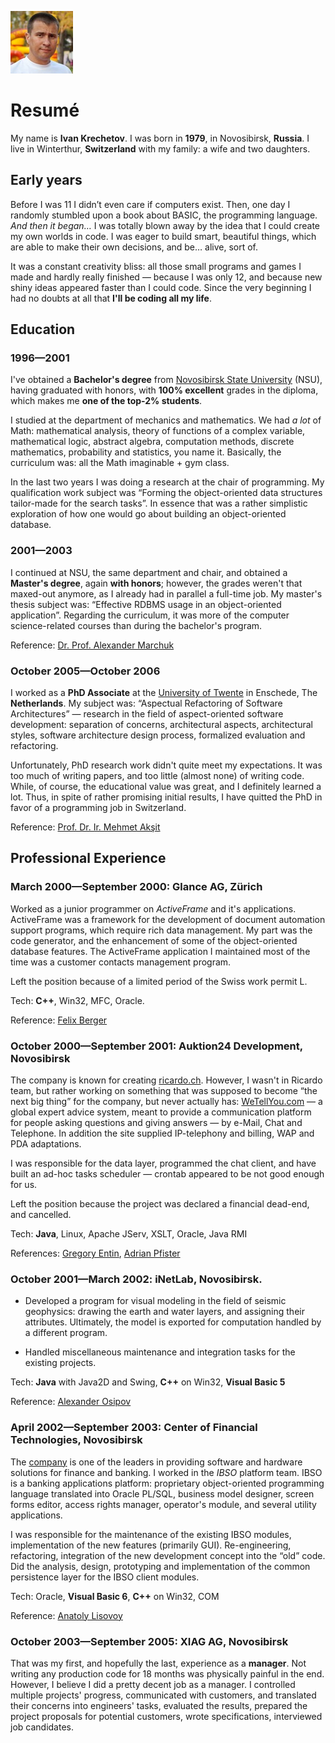 ![IKR](img/ikr.jpg "Ivan Krechetov")

# Resumé

My name is **Ivan Krechetov**. I was born in **1979**, in Novosibirsk, **Russia**. I live in
Winterthur, **Switzerland** with my family: a wife and two daughters.

## Early years

Before I was 11 I didn’t even care if computers exist. Then, one day I randomly stumbled upon a book
about BASIC, the programming language. _And then it began…_ I was totally blown away by the idea
that I could create my own worlds in code. I was eager to build smart, beautiful things, which are
able to make their own decisions, and be… alive, sort of.

It was a constant creativity bliss: all those small programs and games I made and hardly really
finished — because I was only 12, and because new shiny ideas appeared faster than I could code.
Since the very beginning I had no doubts at all that **I'll be coding all my life**.

## Education  

### 1996—2001

I've obtained a **Bachelor's degree** from [Novosibirsk State University](http://www.nsu.ru) (NSU),
having graduated with honors, with **100% excellent** grades in the diploma, which makes me **one of
the top-2% students**.

I studied at the department of mechanics and mathematics. We had _a lot_ of Math: mathematical
analysis, theory of functions of a complex variable, mathematical logic, abstract algebra,
computation methods, discrete mathematics, probability and statistics, you name it. Basically, the
curriculum was: all the Math imaginable + gym class.

In the last two years I was doing a research at the chair of programming. My qualification work
subject was “Forming the object-oriented data structures tailor-made for the search tasks”. In
essence that was a rather simplistic exploration of how one would go about building an
object-oriented database.

### 2001—2003

I continued at NSU, the same department and chair, and obtained a **Master's degree**, again
**with honors**; however, the grades weren't that maxed-out anymore, as I already had in parallel a
full-time job. My master's thesis subject was: “Effective RDBMS usage in an object-oriented
application”. Regarding the curriculum, it was more of the computer science-related courses
than during the bachelor's program.

Reference: [Dr. Prof. Alexander Marchuk](http://db.iis.nsk.su/structure/personpage.asp?PersonID=54&lang=eng)

### October 2005—October 2006

I worked as a **PhD Associate** at the [University of Twente](http://trese.cs.utwente.nl/) in
Enschede, The **Netherlands**. My subject was: “Aspectual Refactoring of Software Architectures” —
research in the field of aspect-oriented software development: separation of concerns, architectural
aspects, architectural styles, software architecture design process, formalized evaluation and
refactoring.

Unfortunately, PhD research work didn't quite meet my expectations. It was too much of writing
papers, and too little (almost none) of writing code. While, of course, the educational value was
great, and I definitely learned a lot. Thus, in spite of rather promising initial results, I have
quitted the PhD in favor of a programming job in Switzerland.

Reference: [Prof. Dr. Ir. Mehmet Akşit](http://www.utwente.nl/ewi/trese/people/Aksit/)

## Professional Experience

### March 2000—September 2000: Glance AG, Zürich

Worked as a junior programmer on _ActiveFrame_ and it's applications. ActiveFrame was a framework
for the development of document automation support programs, which require rich data management. My
part was the code generator, and the enhancement of some of the object-oriented database features.
The ActiveFrame application I maintained most of the time was a customer contacts management
program.

Left the position because of a limited period of the Swiss work permit L.

Tech: **C++**, Win32, MFC, Oracle.

Reference: [Felix Berger](mailto:felix.berger@pdf-tools.com)

### October 2000—September 2001: Auktion24 Development, Novosibirsk

The company is known for creating [ricardo.ch](http://www.ricardo.ch). However, I wasn't in Ricardo
team, but rather working on something that was supposed to become “the next big thing” for
the company, but never actually has: [WeTellYou.com](http://www.wetellyou.com/) — a global expert
advice system, meant to provide a communication platform for people asking questions and giving
answers — by e-Mail, Chat and Telephone. In addition the site supplied IP-telephony and billing,
WAP and PDA adaptations.

I was responsible for the data layer, programmed the chat client, and have built an ad-hoc tasks
scheduler — crontab appeared to be not good enough for us.

Left the position because the project was declared a financial dead-end, and cancelled.

Tech: **Java**, Linux, Apache JServ, XSLT, Oracle, Java RMI

References: [Gregory Entin](mailto:g.entin@gmail.com),
[Adrian Pfister](mailto:adrianpfister@gmail.com)

### October 2001—March 2002: iNetLab, Novosibirsk.

* Developed a program for visual modeling in the field of seismic geophysics: drawing the earth and
water layers, and assigning their attributes. Ultimately, the model is exported for computation
handled by a different program.

* Handled miscellaneous maintenance and integration tasks for the existing projects.

Tech: **Java** with Java2D and Swing, **C++** on Win32, **Visual Basic 5**

Reference: [Alexander Osipov](http://db.iis.nsk.su/structure/personpage.asp?PersonID=138&lang=eng)

### April 2002—September 2003: Center of Financial Technologies, Novosibirsk

The [company](http://www.cft.ru) is one of the leaders in providing software and hardware solutions
for finance and banking. I worked in the _IBSO_ platform team. IBSO is a banking applications
platform: proprietary object-oriented programming language translated into Oracle PL/SQL, business
model designer, screen forms editor, access rights manager, operator's module, and several utility
applications.

I was responsible for the maintenance of the existing IBSO modules, implementation of the new
features (primarily GUI). Re-engineering, refactoring, integration of the new development concept
into the “old” code. Did the analysis, design, prototyping and implementation of the common
persistence layer for the IBSO client modules.

Tech: Oracle, **Visual Basic 6**, **C++** on Win32, COM

Reference: [Anatoly Lisovoy](mailto:A.Lisovoy@cft.ru)

### October 2003—September 2005: XIAG AG, Novosibirsk

That was my first, and hopefully the last, experience as a **manager**. Not writing any production
code for 18 months was physically painful in the end. However, I believe I did a pretty decent job
as a manager. I controlled multiple projects' progress, communicated with customers, and translated
their concerns into engineers' tasks, evaluated the results, prepared the project proposals for
potential customers, wrote specifications, interviewed job candidates.